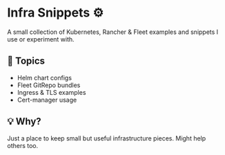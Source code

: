 # Infra Snippets ⚙️  

A small collection of Kubernetes, Rancher & Fleet examples and snippets I use or experiment with.  

## 🧩 Topics
- Helm chart configs  
- Fleet GitRepo bundles  
- Ingress & TLS examples  
- Cert-manager usage  

## 💡 Why?
Just a place to keep small but useful infrastructure pieces. Might help others too.  
